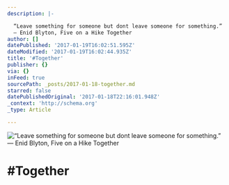 ```yaml
---
description: |-

  “Leave something for someone but dont leave someone for something.” 
  ― Enid Blyton, Five on a Hike Together
author: []
datePublished: '2017-01-19T16:02:51.595Z'
dateModified: '2017-01-19T16:02:44.935Z'
title: '#Together'
publisher: {}
via: {}
inFeed: true
sourcePath: _posts/2017-01-18-together.md
starred: false
datePublishedOriginal: '2017-01-18T22:16:01.948Z'
_context: 'http://schema.org'
_type: Article

---
```

![
“Leave something for someone but dont leave someone for something.” 
― Enid Blyton, Five on a Hike Together](https://the-grid-user-content.s3-us-west-2.amazonaws.com/2624786a-0d7f-4bf6-9994-b55da65f2f04.jpg)

# \#Together